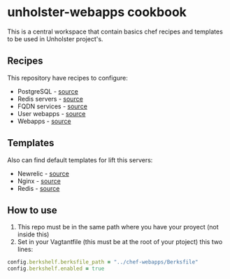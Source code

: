 unholster-webapps cookbook
==========================

This is a central workspace that contain basics chef recipes and templates to be used in Unholster project's.

Recipes
-------

This repository have recipes to configure:

* PostgreSQL - [source](https://github.com/Unholster/chef-webapps/blob/master/recipes/database.rb)
* Redis servers - [source](https://github.com/Unholster/chef-webapps/blob/master/recipes/reddis.rb)
* FQDN services - [source](https://github.com/Unholster/chef-webapps/blob/master/recipes/fdqn.rb)
* User webapps - [source](https://github.com/Unholster/chef-webapps/blob/master/recipes/user.rb)
* Webapps - [source](https://github.com/Unholster/chef-webapps/blob/master/recipes/webapps.rb)


Templates
---------

Also can find default templates for lift this servers:

* Newrelic - [source](https://github.com/Unholster/chef-webapps/blob/master/templates/default/newrelic.erb)
* Nginx  - [source](https://github.com/Unholster/chef-webapps/blob/master/templates/default/nginx-site.erb)
* Redis - [source](https://github.com/Unholster/chef-webapps/blob/master/templates/default/redis.erb)

How to use
---------

1. This repo must be in the same path where you have your proyect (not inside this)
2. Set in your Vagtantfile (this must be at the root of your ptoject) this two lines:
```ruby
config.berkshelf.berksfile_path = "../chef-webapps/Berksfile"
config.berkshelf.enabled = true
```
